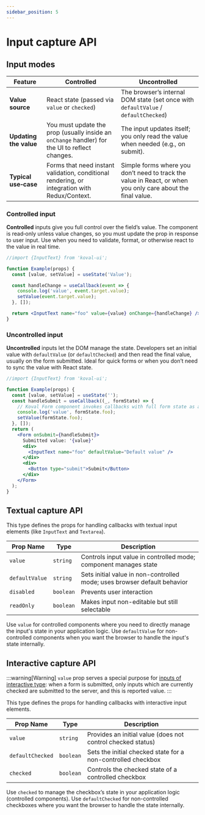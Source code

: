 ```yaml
---
sidebar_position: 5
---
```



# Input capture API

## Input modes

| Feature                | Controlled                                                                                     | Uncontrolled                                                                                                |
|------------------------|------------------------------------------------------------------------------------------------|-------------------------------------------------------------------------------------------------------------|
| **Value source**       | React state (passed via `value` or `checked`)                                                  | The browser’s internal DOM state (set once with `defaultValue` / `defaultChecked`)                          |
| **Updating the value** | You must update the prop (usually inside an `onChange` handler) for the UI to reflect changes. | The input updates itself; you only read the value when needed (e.g., on submit).                            |
| **Typical use‑case**   | Forms that need instant validation, conditional rendering, or integration with Redux/Context.  | Simple forms where you don’t need to track the value in React, or when you only care about the final value. |

### Controlled input

**Controlled** inputs give you full control over the field’s value. The component is read‑only unless value changes, so you must update the prop in response to user input. Use when you need to validate, format, or otherwise react to the value in real time.

```jsx live
//import {InputText} from 'koval-ui';

function Example(props) {
  const [value, setValue] = useState('Value');

  const handleChange = useCallback(event => {
    console.log('value', event.target.value);
    setValue(event.target.value);
  }, []);

  return <InputText name="foo" value={value} onChange={handleChange} />;
}
```

### Uncontrolled input

**Uncontrolled** inputs let the DOM manage the state. Developers set an initial value with `defaultValue` (or `defaultChecked`) and then read the final value, usually on the form submitted. Ideal for quick forms or when you don’t need to sync the value with React state.

```jsx live
//import {InputText} from 'koval-ui';

function Example(props) {
  const [value, setValue] = useState('');
  const handleSubmit = useCallback((_, formState) => {
    // Koval Form component invokes callbacks with full form state as a second parameter
    console.log('value', formState.foo);
    setValue(formState.foo);
  }, []);
  return (
    <Form onSubmit={handleSubmit}>
      Submitted value: '{value}'
      <div>
        <InputText name="foo" defaultValue="Default value" />
      </div>
      <div>
        <Button type="submit">Submit</Button>
      </div>
    </Form>
  );
}
```

## Textual capture API

This type defines the props for handling callbacks with textual input elements
(like `InputText` and `Textarea`).

| Prop Name      | Type      | Description                                                              |
|----------------|-----------|--------------------------------------------------------------------------|
| `value`        | `string`  | Controls input value in controlled mode; component manages state         |
| `defaultValue` | `string`  | Sets initial value in non-controlled mode; uses browser default behavior |
| `disabled`     | `boolean` | Prevents user interaction                                                |
| `readOnly`     | `boolean` | Makes input non-editable but still selectable                            |

Use `value` for controlled components where you need to directly manage the input's state in your application logic. Use `defaultValue` for non-controlled components when you want the browser to handle the input's state internally.

## Interactive capture API

:::warning[Warning]
`value` prop serves a special purpose for [inputs of interactive
type](https://developer.mozilla.org/en-US/docs/Web/HTML/Element/input/checkbox#additional_attributes):
when a form is submitted, only inputs which are currently checked are submitted to the server,
and this is reported value.
:::

This type defines the props for handling callbacks with interactive input elements.

| Prop Name        | Type      | Description                                                  |
|------------------|-----------|--------------------------------------------------------------|
| `value`          | `string`  | Provides an initial value (does not control checked status)  |
| `defaultChecked` | `boolean` | Sets the initial checked state for a non-controlled checkbox |
| `checked`        | `boolean` | Controls the checked state of a controlled checkbox          |

Use `checked` to manage the checkbox’s state in your application logic (controlled components). Use `defaultChecked` for non-controlled checkboxes where you want the browser to handle the state internally.
